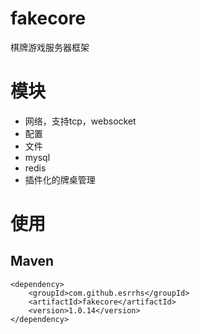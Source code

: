 # fakecore
棋牌游戏服务器框架

# 模块
* 网络，支持tcp，websocket
* 配置
* 文件
* mysql
* redis
* 插件化的牌桌管理


# 使用
## Maven
```
<dependency>
    <groupId>com.github.esrrhs</groupId>
    <artifactId>fakecore</artifactId>
    <version>1.0.14</version>
</dependency>

```
